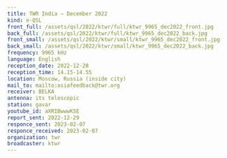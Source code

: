```yaml
---
title: TWR India — December 2022
kind: e-QSL
front_full: /assets/qsl/2022/ktwr/full/ktwr_9965_dec2022_front.jpg
back_full: /assets/qsl/2022/ktwr/full/ktwr_9965_dec2022_back.jpg
front_small: /assets/qsl/2022/ktwr/small/ktwr_9965_dec2022_front.jpg
back_small: /assets/qsl/2022/ktwr/small/ktwr_9965_dec2022_back.jpg
frequency: 9965 kHz
language: English
reception_date: 2022-12-28
reception_time: 14.15-14.55
location: Moscow, Russia (inside city)
mail_to: mailto:asiafeedback@twr.org
receiver: BELKA
antenna: its telescopic
station: gavar
youtube_id: aXRIBwwwK5E
report_sent: 2022-12-29
responce_sent: 2023-02-07
responce_received: 2023-02-07
organization: twr
broadcaster: ktwr
---
```

